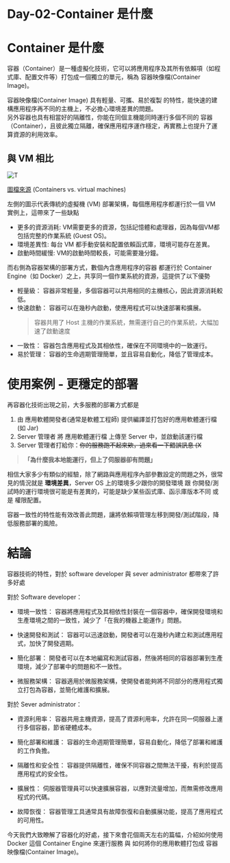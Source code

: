 # Day-02-Container 是什麼

# Container 是什麼

容器（Container）是一種虛擬化技術，它可以將應用程序及其所有依賴項（如程式庫、配置文件等）打包成一個獨立的單元，稱為 容器映像檔(Container Image)。

容器映像檔(Container Image) 具有輕量、可攜、易於複製 的特性，能快速的建構應用程序再不同的主機上，不必擔心環境差異的問題。   
另外容器也具有相當好的隔離性，你能在同個主機能同時運行多個不同的 容器（Container），且彼此獨立隔離，確保應用程序運作穩定，再實務上也提升了運算資源的利用效率。

## 與 VM 相比
![T](https://wac-cdn.atlassian.com/dam/jcr:92adde69-f728-4cfc-8bab-ba391c25ae58/SWTM-2060_Diagram_Containers_VirtualMachines_v03.png?cdnVersion=1186)

[圖檔來源](https://www.atlassian.com/microservices/cloud-computing/containers-vs-vms) (Containers vs. virtual machines)

左側的圖示代表傳統的虛擬機 (VM) 部署架構，每個應用程序都運行於一個 VM 實例上，這帶來了一些缺點
- 更多的資源消耗: VM需要更多的資源，包括記憶體和處理器，因為每個VM都包括完整的作業系統 (Guest OS)。
- 環境差異性: 每台 VM 都手動安裝和配置依賴函式庫，環境可能存在差異。
- 啟動時間緩慢: VM的啟動時間較長，可能需要幾分鐘。

而右側為容器架構的部署方式，數個內含應用程序的容器 都運行於 Container Engine（如 Docker）之上，共享同一個作業系統的資源，這提供了以下優勢
- 輕量級： 容器非常輕量，多個容器可以共用相同的主機核心，因此資源消耗較低。
- 快速啟動： 容器可以在幾秒內啟動，使應用程式可以快速部署和擴展。
    > 容器共用了 Host 主機的作業系統，無需運行自己的作業系統，大幅加速了啟動速度
- 一致性： 容器包含應用程式及其相依性，確保在不同環境中的一致運行。
- 易於管理： 容器的生命週期管理簡單，並且容易自動化，降低了管理成本。

# 使用案例 - 更穩定的部署

再容器化技術出現之前，大多服務的部署方式都是

1. 由 應用軟體開發者(通常是軟體工程師) 提供編譯並打包好的應用軟體運行檔(如 Jar)
2. Server 管理者 將 應用軟體運行檔 上傳至 Server 中，並啟動該運行檔
3. Server 管理者打給你：~~你的服務跑不起來欸，過來看一下錯誤訊息 (X~~

> **「為什麼我本地能運行，但上了伺服器卻有問題」**

相信大家多少有類似的經驗，除了網路與應用程序內部參數設定的問題之外，很常見的情況就是 **環境差異**，Server OS 上的環境多少跟你的開發環境 跟 你開發/測試時的運行環境很可能是有差異的，可能是缺少某些函式庫、函示庫版本不同 或是 權限配置。

容器一致性的特性能有效改善此問題，讓將依賴項管理左移到開發/測試階段，降低服務部署的風險。

# 結論
容器技術的特性，對於 software developer 與 sever administrator 都帶來了許多好處

對於 Software developer：

- 環境一致性： 容器將應用程式及其相依性封裝在一個容器中，確保開發環境和生產環境之間的一致性，減少了「在我的機器上能運作」問題。

- 快速開發和測試： 容器可以迅速啟動，開發者可以在幾秒內建立和測試應用程式，加快了開發週期。

- 簡化部署： 開發者可以在本地編寫和測試容器，然後將相同的容器部署到生產環境，減少了部署中的問題和不一致性。

- 微服務架構： 容器適用於微服務架構，使開發者能夠將不同部分的應用程式獨立打包為容器，並簡化維護和擴展。

對於 Sever administrator：
- 資源利用率： 容器共用主機資源，提高了資源利用率，允許在同一伺服器上運行多個容器，節省硬體成本。

- 簡化部署和維護： 容器的生命週期管理簡單，容易自動化，降低了部署和維護的工作負擔。

- 隔離性和安全性： 容器提供隔離性，確保不同容器之間無法干擾，有利於提高應用程式的安全性。

- 擴展性： 伺服器管理員可以快速擴展容器，以應對流量增加，而無需修改應用程式的代碼。

- 故障恢復： 容器管理工具通常具有故障恢復和自動擴展功能，提高了應用程式的可用性。

今天我們大致瞭解了容器化的好處，接下來會花個兩天左右的篇幅，介紹如何使用 Docker 這個 Container Engine 來運行服務 與 如何將你的應用軟體打包成 容器映像檔(Container Image)。